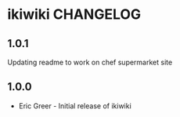 ikiwiki CHANGELOG
=================

1.0.1
-----
Updating readme to work on chef supermarket site

1.0.0
-----
- Eric Greer - Initial release of ikiwiki

